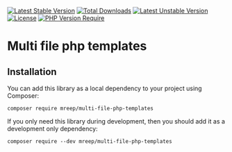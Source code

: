 [![Latest Stable Version](http://poser.pugx.org/mreep/multi-file-php-templates/v)](https://packagist.org/packages/mreep/multi-file-php-templates) [![Total Downloads](http://poser.pugx.org/mreep/multi-file-php-templates/downloads)](https://packagist.org/packages/mreep/multi-file-php-templates) [![Latest Unstable Version](http://poser.pugx.org/mreep/multi-file-php-templates/v/unstable)](https://packagist.org/packages/mreep/multi-file-php-templates) [![License](http://poser.pugx.org/mreep/multi-file-php-templates/license)](https://packagist.org/packages/mreep/multi-file-php-templates) [![PHP Version Require](http://poser.pugx.org/mreep/multi-file-php-templates/require/php)](https://packagist.org/packages/mreep/multi-file-php-templates)

# Multi file php templates

## Installation

You can add this library as a local dependency to your project using Composer:

`composer require mreep/multi-file-php-templates`

If you only need this library during development, then you should add it as a development only dependency:

`composer require --dev mreep/multi-file-php-templates`
